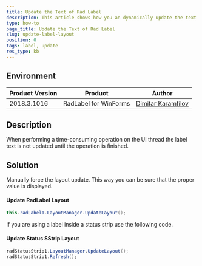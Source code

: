 ```yaml
---
title: Update the Text of Rad Label
description: This article shows how you an dynamically update the text of RadLabel
type: how-to
page_title: Update the Text of Rad Label
slug: update-label-layout
position: 0
tags: label, update
res_type: kb
---
```



## Environment

|Product Version|Product|Author|
|----|----|----|
|2018.3.1016|RadLabel for WinForms|[Dimitar Karamfilov](https://www.telerik.com/blogs/author/dimitar-karamfilov)|

## Description

When performing a time-consuming operation on the UI thread the label text is not updated until the operation is finished.

## Solution 

Manually force the layout update. This way you can be sure that the proper value is displayed.

#### Update RadLabel Layout

````C#
this.radLabel1.LayoutManager.UpdateLayout();

````

If you are using a label inside a status strip use the following code.

#### Update Status SStrip Layout

````C#
radStatusStrip1.LayoutManager.UpdateLayout();
radStatusStrip1.Refresh();

````
